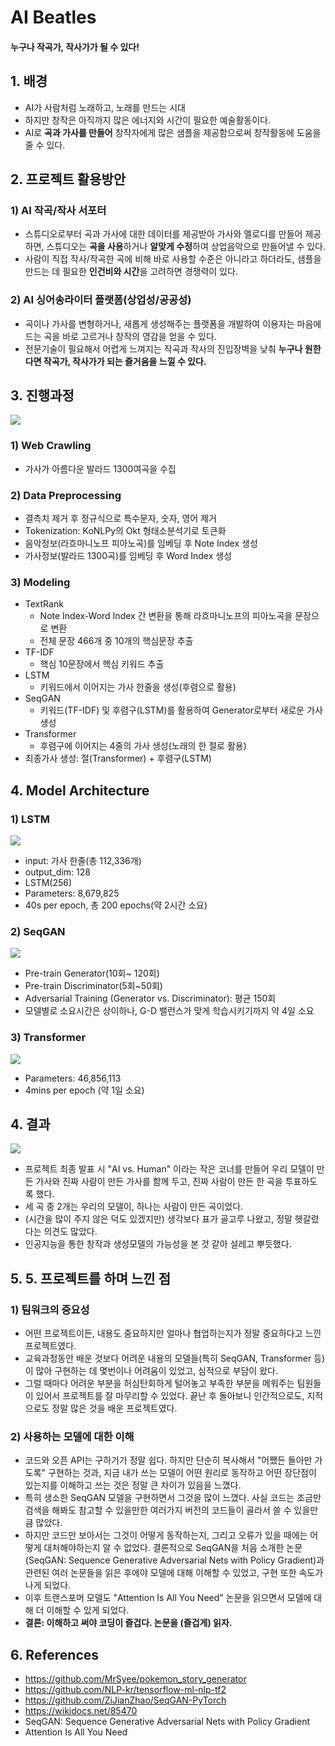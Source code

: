 # AI Beatles
#### 누구나 작곡가, 작사가가 될 수 있다! 



## 1. 배경
- AI가 사람처럼 노래하고, 노래를 만드는 시대
- 하지만 창작은 아직까지 많은 에너지와 시간이 필요한 예술활동이다.
- AI로 **곡과 가사를 만들어** 창작자에게 많은 샘플을 제공함으로써 창작활동에 도움을 줄 수 있다.


## 2. 프로젝트 활용방안

### 1) AI 작곡/작사 서포터
- 스튜디오로부터 곡과 가사에 대한 데이터를 제공받아 가사와 멜로디를 만들어 제공하면, 스튜디오는 **곡을 사용**하거나 **알맞게 수정**하여 상업음악으로 만들어낼 수 있다.
- 사람이 직접 작사/작곡한 곡에 비해 바로 사용할 수준은 아니라고 하더라도, 샘플을 만드는 데 필요한 **인건비와 시간**을 고려하면 경쟁력이 있다.

### 2) AI 싱어송라이터 플랫폼(상업성/공공성)
- 곡이나 가사를 변형하거나, 새롭게 생성해주는 플랫폼을 개발하여 이용자는 마음에 드는 곡을 바로 고르거나 창작의 영감을 얻을 수 있다.
- 전문기술이 필요해서 어렵게 느껴지는 작곡과 작사의 진입장벽을 낮춰 **누구나 원한다면 작곡가, 작사가가 되는 즐거움을 느낄 수 있다.**


## 3. 진행과정

<img src = "https://github.com/winterconnect/Project_AI_Song_Generation/blob/main/img/flowmap.png?raw=true">

### 1) Web Crawling
- 가사가 아름다운 발라드 1300여곡을 수집

### 2) Data Preprocessing
- 결측치 제거 후 정규식으로 특수문자, 숫자, 영어 제거
- Tokenization: KoNLPy의 Okt 형태소분석기로 토큰화
- 음악정보(라흐마니노프 피아노곡)를 임베딩 후 Note Index 생성
- 가사정보(발라드 1300곡)를 임베딩 후 Word Index 생성

### 3) Modeling
- TextRank
  - Note Index-Word Index 간 변환을 통해 라흐마니노프의 피아노곡을 문장으로 변환
  - 전체 문장 466개 중 10개의 핵심문장 추출
- TF-IDF
  - 핵심 10문장에서 핵심 키워드 추출
- LSTM
  - 키워드에서 이어지는 가사 한줄을 생성(후렴으로 활용)
- SeqGAN
  - 키워드(TF-IDF) 및 후렴구(LSTM)를 활용하여 Generator로부터 새로운 가사 생성
- Transformer
  - 후렴구에 이어지는 4줄의 가사 생성(노래의 한 절로 활용)
- 최종가사 생성: 절(Transformer) + 후렴구(LSTM)


## 4. Model Architecture

### 1) LSTM

<img src ="https://github.com/winterconnect/Project_AI_Song_Generation/blob/main/img/LSTM.png?raw=true">

- input: 가사 한줄(총 112,336개)
- output_dim: 128
- LSTM(256)
- Parameters: 8,679,825 
- 40s per epoch, 총 200 epochs(약 2시간 소요)


### 2) SeqGAN

<img src = "https://github.com/winterconnect/Project_AI_Song_Generation/blob/main/img/SeqGAN.png?raw=true">

- Pre-train Generator(10회~ 120회)
- Pre-train Discriminator(5회~50회)
- Adversarial Training (Generator vs. Discriminator): 평균 150회
- 모델별로 소요시간은 상이하나, G-D 밸런스가 맞게 학습시키기까지 약 4일 소요


### 3) Transformer

<img src = "https://github.com/winterconnect/Project_AI_Song_Generation/blob/main/img/Transformer.png?raw=true">

- Parameters: 46,856,113
- 4mins per epoch (약 1일 소요)



## 4. 결과

<img src ="https://github.com/winterconnect/Project_AI_Song_Generation/blob/main/img/output.png?raw=true">

- 프로젝트 최종 발표 시 "AI vs. Human" 이라는 작은 코너를 만들어 우리 모델이 만든 가사와 진짜 사람이 만든 가사를 함께 두고, 진짜 사람이 만든 한 곡을 투표하도록 했다.
- 세 곡 중 2개는 우리의 모델이, 하나는 사람이 만든 곡이었다.
- (시간을 많이 주지 않은 덕도 있겠지만) 생각보다 표가 골고루 나왔고, 정말 헷갈렸다는 의견도 많았다.
- 인공지능을 통한 창작과 생성모델의 가능성을 본 것 같아 설레고 뿌듯했다.


## 5. 5. 프로젝트를 하며 느낀 점

### 1) 팀워크의 중요성
- 어떤 프로젝트이든, 내용도 중요하지만 얼마나 협업하는지가 정말 중요하다고 느낀 프로젝트였다.
- 교육과정동안 배운 것보다 어려운 내용의 모델들(특히 SeqGAN, Transformer 등)이 많아 구현하는 데 몇번이나 어려움이 있었고, 심적으로 부담이 왔다.
- 그럴 때마다 어려운 부분을 허심탄회하게 털어놓고 부족한 부분을 메워주는 팀원들이 있어서 프로젝트를 잘 마무리할 수 있었다. 끝난 후 돌아보니 인간적으로도, 지적으로도 정말 많은 것을 배운 프로젝트였다.

### 2) 사용하는 모델에 대한 이해
- 코드와 오픈 API는 구하기가 정말 쉽다. 하지만 단순히 복사해서 "어쨌든 돌아만 가도록" 구현하는 것과, 지금 내가 쓰는 모델이 어떤 원리로 동작하고 어떤 장단점이 있는지를 이해하고 쓰는 것은 정말 큰 차이가 있음을 느꼈다.
- 특히 생소한 SeqGAN 모델을 구현하면서 그것을 많이 느꼈다. 사실 코드는 조금만 검색을 해봐도 참고할 수 있을만한 여러가지 버전의 코드들이 골라서 쓸 수 있을만큼 많았다.
- 하지만 코드만 보아서는 그것이 어떻게 동작하는지, 그리고 오류가 있을 때에는 어떻게 대처해야하는지 알 수 없었다. 결론적으로 SeqGAN을 처음 소개한 논문(SeqGAN: Sequence Generative Adversarial Nets with Policy Gradient)과 관련된 여러 논문들을 읽은 후에야 모델에 대해 이해할 수 있었고, 구현 또한 속도가 나게 되었다.
- 이후 트랜스포머 모델도 "Attention Is All You Need" 논문을 읽으면서 모델에 대해 더 이해할 수 있게 되었다. 
- **결론: 이해하고 써야 코딩이 즐겁다. 논문을 (즐겁게) 읽자.**


## 6. References
- https://github.com/MrSyee/pokemon_story_generator
- https://github.com/NLP-kr/tensorflow-ml-nlp-tf2
- https://github.com/ZiJianZhao/SeqGAN-PyTorch
- https://wikidocs.net/85470
- SeqGAN: Sequence Generative Adversarial Nets with Policy Gradient
- Attention Is All You Need

